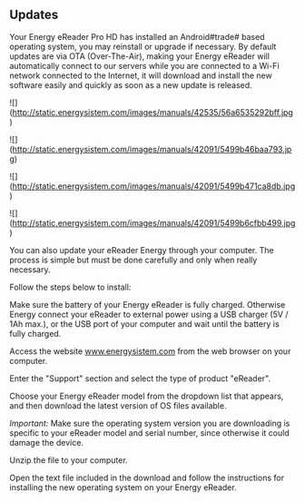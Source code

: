 ## Updates

Your Energy eReader Pro HD has installed an Android#trade# based operating system, you may reinstall or upgrade if necessary. By default updates are via OTA (Over-The-Air), making your Energy eReader will automatically connect to our servers while you are connected to a Wi-Fi network connected to the Internet, it will download and install the new software easily and quickly as soon as a new update is released.

![] (http://static.energysistem.com/images/manuals/42535/56a6535292bff.jpg)

![] (http://static.energysistem.com/images/manuals/42091/5499b46baa793.jpg)

![] (http://static.energysistem.com/images/manuals/42091/5499b471ca8db.jpg)

![] (http://static.energysistem.com/images/manuals/42091/5499b6cfbb499.jpg)

You can also update your eReader Energy through your computer. The process is simple but must be done carefully and only when really necessary.

Follow the steps below to install:

Make sure the battery of your Energy eReader is fully charged. Otherwise Energy connect your eReader to external power using a USB charger (5V / 1Ah max.), or the USB port of your computer and wait until the battery is fully charged.

Access the website www.energysistem.com from the web browser on your computer.

Enter the "Support" section and select the type of product "eReader".

Choose your Energy eReader model from the dropdown list that appears, and then download the latest version of OS files available.

*Important:*
Make sure the operating system version you are downloading is specific to your eReader model and serial number, since otherwise it could damage the device.

Unzip the file to your computer.

Open the text file included in the download and follow the instructions for installing the new operating system on your Energy eReader.

